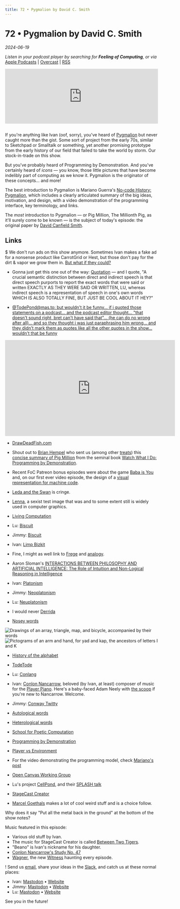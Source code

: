 ```yaml
---
title: 72 • Pygmalion by David C. Smith
---
```


# 72 • Pygmalion by David C. Smith

_2024-06-19_

_Listen in your podcast player by searching for **Feeling of Computing**, or via_ [Apple Podcasts](https://podcasts.apple.com/podcast/future-of-coding/id1265527976) \| [Overcast](https://overcast.fm/itunes1265527976) \| [RSS](https://omny.fm/shows/future-of-coding/playlists/podcast.rss)

<iframe src="https://omny.fm/shows/future-of-coding/pygmalion-by-david-c-smith/embed" width="100%" height="180" frameborder="0" style="margin-bottom: 1em"></iframe>

If you're anything like Ivan (oof, sorry), you've heard of [Pygmalion](https://worrydream.com/refs/Smith_DC_1975_-_Pygmalion.pdf) but never caught more than the gist. Some sort of project from the early 70s, similar to Sketchpad or Smalltalk or something, yet another promising prototype from the early history of our field that failed to take the world by storm. Our stock-in-trade on this show.

But you've probably heard of Programming by Demonstration. And you've certainly heard of _icons_ — you know, those little pictures that have become indelibly part of computing as we know it. Pygmalion is the originator of these concepts… and more!

The best introduction to Pygmalion is Mariano Guerra's [No-code History: Pygmalion](https://instadeq.com/blog/posts/no-code-history-pygmalion-1975/), which includes a clearly articulated summary of the big ideas, motivation, and design, with a video demonstration of the programming interface, key terminology, and links.

The _most_ introduction to Pygmalion — or Pig Million, The Millionth Pig, as it'll surely come to be known — is the subject of today's episode: the original paper by [David Canfield Smith](https://en.wikipedia.org/wiki/David_Canfield_Smith).

## Links

$ We don't run ads on this show anymore. Sometimes Ivan makes a fake ad for a nonsense product like CarrotGrid or Hest, but those don't pay for the dirt & vapor we grow them in. [But what if they could?](https://www.patreon.com/feelingofcomputing)

- Gonna just get this one out of the way: [Quotation](https://en.wikipedia.org/wiki/Quotation) — and I quote, "A crucial semantic distinction between direct and indirect speech is that direct speech purports to report the exact words that were said or written EXACTLY AS THEY WERE SAID OR WRITTEN, LU, whereas indirect speech is a representation of speech in one's own words WHICH IS ALSO TOTALLY FINE, BUT JUST BE COOL ABOUT IT HEY?"

- [@TodePond@mas.to: but wouldn't it be funny... if i quoted those statements on a podcast... and the podcast editor thought... "that doesn't sound right, bret can't have said that"... (he can do no wrong after all)... and so they thought i was just paraphrasing him wrong... and they didn't mark them as quotes like all the other quotes in the show... wouldn't that be funny](https://mas.to/@TodePond/112319116050265379)

<iframe width="560" height="315" src="https://www.youtube-nocookie.com/embed/6l1HlOwOq3g" frameborder="0" allow="accelerometer; autoplay; encrypted-media; gyroscope; picture-in-picture" allowfullscreen></iframe>

- [DrawDeadFish.com](https://drawdeadfish.com)

- Shout out to [Brian Hempel](http://brianhempel.com/) who sent us (among other [treats](https://maniposynth.org)) this [concise summary of Pig Million](http://acypher.com/wwid/Chapters/01Pygmalion.html) from the seminal book [Watch What I Do: Programming by Demonstration](http://acypher.com/wwid/).

- Recent FoC Patreon bonus episodes were about the game [Baba is You](https://www.patreon.com/posts/baba-is-you-104986179) and, on our first ever video episode, the design of a [visual representation for machine code](https://www.patreon.com/posts/32-checkboxes-103278355).

- [Leda and the Swan](https://en.wikipedia.org/wiki/Leda_and_the_Swan) is cringe.

- [Lenna](https://en.wikipedia.org/wiki/Lenna), a sexist test image that was and to some extent still is widely used in computer graphics.

- [Living Computation](https://www.livingcomputation.org)

- Lu: [Biscuit](https://en.wikipedia.org/wiki/Biscuit)

- Jimmy: [Biscuit](<https://en.wikipedia.org/wiki/Biscuit_(bread)>)

- Ivan: [Limp Bizkit](https://en.wikipedia.org/wiki/Limp_Bizkit)

- Fine, I might as well link to [Frege](https://en.wikipedia.org/wiki/Gottlob_Frege) and [analogy](https://en.wikipedia.org/wiki/Analogy).

- Aaron Sloman's [INTERACTIONS BETWEEN PHILOSOPHY AND ARTIFICIAL INTELLIGENCE: The Role of Intuition and Non-Logical Reasoning in Intelligence](https://www.cs.bham.ac.uk/research/projects/cogaff/sloman-analogical-1971.pdf)

- Ivan: [Platonism](https://en.wikipedia.org/wiki/Platonism)

- Jimmy: [Neoplatonism](https://en.wikipedia.org/wiki/Neoplatonism)

- Lu: [Neuplatonism](https://www.youtube.com/watch?v=dQw4w9WgXcQ)

- I would never [Derrida](https://en.wikipedia.org/wiki/Jacques_Derrida)

- [Nosey words](https://www.grammarphobia.com/blog/2007/03/a-nosy-question.html)

![Drawings of an array, triangle, map, and bicycle, accompanied by their words](/episodes/072/analogic-vs-fregean.png) ![Pictograms of an arm and hand, for yad and kap, the ancestors of letters I and K](/episodes/072/alphabet.png)

- [History of the alphabet](https://en.wikipedia.org/wiki/History_of_the_alphabet)

- [TodeTode](https://github.com/TodePond/TodeTode)

- Lu: [Conlang](https://en.wikipedia.org/wiki/Constructed_language)

- Ivan: [Conlon Nancarrow](https://en.wikipedia.org/wiki/Conlon_Nancarrow), beloved (by Ivan, at least) composer of music for the [Player Piano](https://en.wikipedia.org/wiki/Player_piano). Here's a baby-faced Adam Neely with [the scoop](https://www.youtube.com/watch?v=e2reuQyLoZM) if you're new to Nancarrow. Welcome.

- Jimmy: [Conway Twitty](https://en.wikipedia.org/wiki/Conway_Twitty)

- [Autological words](https://en.wikipedia.org/wiki/Autological_word)
- [Heterological words](https://en.wikipedia.org/wiki/Grelling–Nelson_paradox)

- [School for Poetic Computation](https://en.wikipedia.org/wiki/School_for_Poetic_Computation)

- [Programming by Demonstration](https://en.wikipedia.org/wiki/Programming_by_demonstration)
- [Player vs Environment](https://en.wikipedia.org/wiki/Player_versus_environment)

- For the video demonstrating the programming model, check [Mariano's post](https://instadeq.com/blog/posts/no-code-history-pygmalion-1975/)

- [Open Canvas Working Group](https://www.canvasprotocol.org)

- Lu's project [CellPond](https://cellpond.cool), and their [SPLASH talk](https://www.youtube.com/watch?v=eQgxFuw8f1U)

- [StageCast Creator](https://en.wikipedia.org/wiki/Stagecast_Creator)

- [Marcel Goethals](https://mastodon.social/@wolkenmachine) makes a lot of cool weird stuff and is a choice follow.

Why does it say "Put all the metal back in the ground" at the bottom of the show notes?

Music featured in this episode:

- Various old stuff by Ivan.
- The music for StageCast Creator is called [Between Two Tigers](https://ivanish.ca/lost/).
- "Beano" is Ivan's nickname for his daughter.
- [Conlon Nancarrow's Study No. 47](https://www.youtube.com/watch?UerzkjrLju8?t=280)
- [Wagner](https://www.youtube.com/watch?v=wE1NyYT31Tw), the new [Witness](<https://en.wikipedia.org/wiki/The_Witness_(2016_video_game)>) haunting every episode.

! Send us [email](mailto:hello@feelingof.com?subject=Email%20from%20a%20listener), share your ideas in the [Slack](/community), and catch us at these normal places:

- Ivan: [Mastodon](https://mastodon.social/@spiralganglion) • [Website](https://ivanish.ca)
- Jimmy: [Mastodon](https://hachyderm.io/@jimmyhmiller) • [Website](https://jimmyhmiller.github.io)
- Lu: [Mastodon](https://mas.to/@TodePond) • [Website](https://www.todepond.com)

See you in the future!

